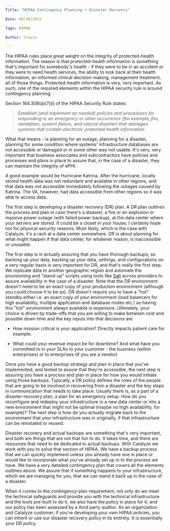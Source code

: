 ```yaml
---
Title: "HIPAA Contingency Planning + Disaster Recovery"

Date: 09/16/2015

Tags: HIPAA

Author: travis

---
```

The HIPAA rules place great weight on the integrity of protected-health information. The reason is that protected-health information is something that's important for somebody's health - if they were to be in an accident or they were to need health services, the ability to look back at their health information, an informed clinical decision-making, management treatment, all of those things. Protected-health information is very, very important. As such, one of the required elements within the HIPAA security rule is around contingency planning.

Section 164.308(a)(7)(i) of the HIPAA Security Rule states:

>*Establish (and implement as needed) policies and procedures for responding to an emergency or other occurrence (for example, fire, vandalism, system failure, and natural disaster) that damages systems that contain electronic protected health information.*

What that means - is planning for an outage, planning for a disaster, planning for some condition where systems' infrastructure databases are not accessible or damaged or in some other way not usable. It's very, very important that business associates and subcontractors have policies and processes and plans in place to assure that, in the case of a disaster, they can maintain the integrity of ePHI.

A good example would be Hurricane Katrina. After the hurricane, locally stored health data was not redundant and available in other regions, and that data was not accessible immediately following the outages caused by Katrina. The VA, however, had data accessible from other regions so it was able to access data.

The first step is developing a disaster recovery (DR) plan. A DR plan outlines the process and plan in case  there's a disaster, a fire or an explosion or massive power outage (with failed power backup), at the data center where your servers are stored. It could be a closet in your house; I certainly hope not for physical security reasons. Most likely, which is the case with Catalyze, it's a rack at a data center somewhere. DR is about planning for what might happen if that data center, for whatever reason, is inaccessible or unusable.

The first step is in actually assuring that you have thorough backups; so backing up your data, backing up your data, settings, and configurations on a very regular basis is very important for DR, and that's really the first step. We replicate data to another geographic region  and automate the provisioning and "stand-up" scripts using tools like [Salt](http://www.saltstack.com/) across providers to assure availability in the case of a disaster. Note that the DR environment doesn't need to be an exact copy of your production environment (although you could choose it to be so). DR doesn't require you to have a "hot" standby either i.e. an exact copy of your environment (load balancers for high availability, multiple application and database nodes etc.) as having this "hot" environment always available is expensive. Ultimately, your choice is driven by trade-offs that you are willing to make between cost and possible down time and the key inputs into that decisions are

- How mission critical is your application? Directly impacts patient care for example.

- What could your revenue impact be for downtime? And what have you committed to in your SLAs to your customer - the business (within enterprises) or to enterprises (if you are a vendor)

Once you have a good backup strategy and plan in place that you've implemented, and tested to assure that they're accessible, the next step is assuring you have a process and plan in place for how you would initiate using those backups. Typically, a DR policy defines the roles of the people that are going to be involved in recovering from a disaster and the key steps in communication that needs to take place. Usually there is, as a part of a disaster-recovery plan, a plan for an emergency setup. How do you reconfigure and redeploy your infrastructure in a new data center or into a new environment that might not be optimal (maybe no high availability, for example)? The next step is how do you actually migrate back to the environment that your infrastructure was in originally, if that infrastructure can be reinstated or reused.

Disaster recovery and actual backups are something that's very important, and both are things that are not that fun to do. It takes time, and there are resources that need to be dedicated to actual backups. With Catalyze we work with you to solve that section of HIPAA. We have a backup process that we can quickly implement unless you already have one in place or would like to incorporate what you've already set up in to the process we have.  We have a very detailed contingency plan that covers all the elements outlines above. We assure that if something happens to your infrastructure, which we are managing for you, that we can stand it back up in the case of a disaster.

When it comes to the contingency-plan requirement, not only do we meet the technical safeguards and provide you with the technical infrastructure and the tools pre-built to do it, we also have the policy in place for it; and our policy has been assessed by a third party auditor. As an organization and Catalyze customer, if you're developing your own HIPAA policies, you can inherit or use our disaster recovery policy in its entirety. It is essentially your DR policy.
